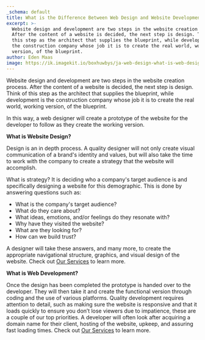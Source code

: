 ```yaml
---
_schema: default
title: What is the Difference Between Web Design and Website Development?
excerpt: >-
  Website design and development are two steps in the website creation process.
  After the content of a website is decided, the next step is design. Think of
  this step as the architect that supplies the blueprint, while development is
  the construction company whose job it is to create the real world, working
  version, of the blueprint.
author: Eden Maas
image: https://ik.imagekit.io/boxhuwbys/ja-web-design-what-is-web-design.webp
---
```

Website design and development are two steps in the website creation process. After the content of a website is decided, the next step is design. Think of this step as the architect that supplies the blueprint, while development is the construction company whose job it is to create the real world, working version, of the blueprint.

In this way, a web designer will create a prototype of the website for the developer to follow as they create the working version.

**What is Website Design?**

Design is an in depth process. A quality designer will not only create visual communication of a brand's identity and values, but will also take the time to work with the company to create a strategy that the website will accomplish.

What is strategy? It is deciding who a company's target audience is and specifically designing a website for this demographic. This is done by answering questions such as:

* What is the company's target audience?
* What do they care about?
* What ideas, emotions, and/or feelings do they resonate with?
* Why have they visited the website?
* What are they looking for?
* How can we build trust?

A designer will take these answers, and many more, to create the appropriate navigational structure, graphics, and visual design of the website. Check out <a href="https://jawebdesign.ca/services" title="Our Services" target="_blank" rel="noopener"><u>Our Services</u></a> to learn more.

**What is Web Development?**

Once the design has been completed the prototype is handed over to the developer. They will then take it and create the functional version through coding and the use of various platforms. Quality development requires attention to detail, such as making sure the website is responsive and that it loads quickly to ensure you don’t lose viewers due to impatience, these are a couple of our top priorities. A developer will often look after acquiring a domain name for their client, hosting of the website, upkeep, and assuring fast loading times. Check out <a href="https://jawebdesign.ca/services" title="Our Services" target="_blank" rel="noopener"><u>Our Services</u></a> to learn more.

<br>